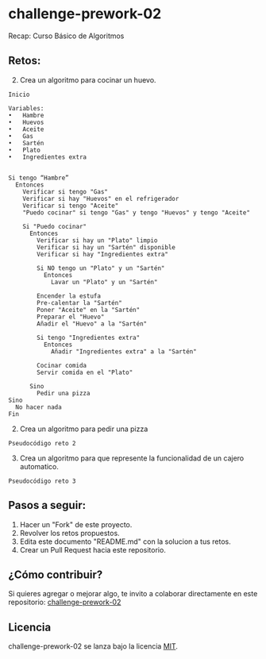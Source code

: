 # challenge-prework-02
Recap: Curso Básico de Algoritmos

## Retos:

2. Crea un algoritmo para cocinar un huevo.

```
Inicio

Variables:
•	Hambre
•	Huevos
•	Aceite
•	Gas
•	Sartén
•	Plato
•	Ingredientes extra


Si tengo “Hambre”
  Entonces
    Verificar si tengo "Gas"
    Verificar si hay "Huevos" en el refrigerador
    Verificar si tengo "Aceite"
    "Puedo cocinar" si tengo "Gas" y tengo "Huevos" y tengo "Aceite"

    Si "Puedo cocinar"
      Entonces      
        Verificar si hay un "Plato" limpio
        Verificar si hay un "Sartén" disponible
        Verificar si hay "Ingredientes extra"

        Si NO tengo un "Plato" y un "Sartén"
          Entonces
            Lavar un "Plato" y un "Sartén"
        
        Encender la estufa
        Pre-calentar la "Sartén"
        Poner "Aceite" en la "Sartén"    
        Preparar el "Huevo"
        Añadir el "Huevo" a la "Sartén"

        Si tengo "Ingredientes extra"
          Entonces
            Añadir "Ingredientes extra" a la "Sartén"
            
        Cocinar comida
        Servir comida en el "Plato"      
        
      Sino
        Pedir una pizza
Sino
  No hacer nada
Fin
```

2. Crea un algoritmo para pedir una pizza

```
Pseudocódigo reto 2
```

3. Crea un algoritmo para que represente la funcionalidad de un cajero automatico.

```
Pseudocódigo reto 3
```

## Pasos a seguir:

1. Hacer un "Fork" de este proyecto.
2. Revolver los retos propuestos.
3. Edita este documento "README.md" con la solucion a tus retos.
4. Crear un Pull Request hacia este repositorio.

## ¿Cómo contribuir?

Si quieres agregar o mejorar algo, te invito a colaborar directamente en este repositorio: [challenge-prework-02](https://github.com/platzimaster/challenge-prework-01/)

## Licencia

challenge-prework-02 se lanza bajo la licencia [MIT](https://opensource.org/licenses/MIT).
